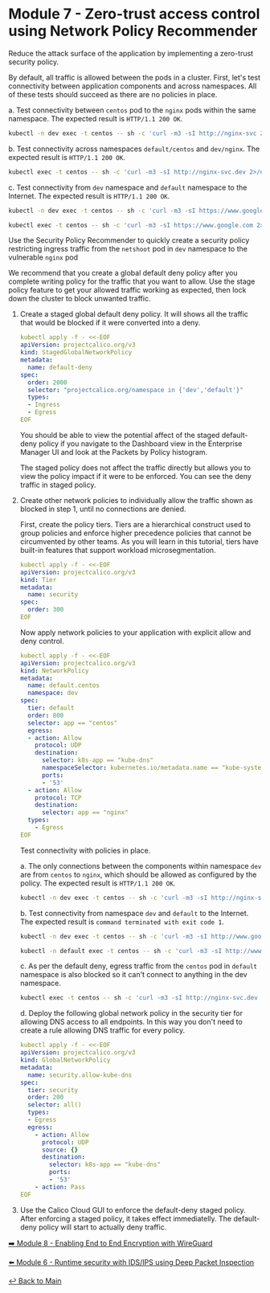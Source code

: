 # Module 7 - Zero-trust access control using Network Policy Recommender

Reduce the attack surface of the application by implementing a zero-trust security policy.

By default, all traffic is allowed between the pods in a cluster. First, let's test connectivity between application components and across namespaces. All of these tests should succeed as there are no policies in place.

a. Test connectivity between ```centos``` pod to the ```nginx``` pods within the same namespace. The expected result is `HTTP/1.1 200 OK`.

   ```bash
   kubectl -n dev exec -t centos -- sh -c 'curl -m3 -sI http://nginx-svc 2>/dev/null | grep HTTP'
   ```

b. Test connectivity across namespaces ```default/centos``` and ```dev/nginx```. The expected result is `HTTP/1.1 200 OK`.

   ```bash
   kubectl exec -t centos -- sh -c 'curl -m3 -sI http://nginx-svc.dev 2>/dev/null | grep HTTP'
   ```

c. Test connectivity from ```dev``` namespace and ```default``` namespace to the Internet. The expected result is `HTTP/1.1 200 OK`.

   ```bash
   kubectl -n dev exec -t centos -- sh -c 'curl -m3 -sI https://www.google.com 2>/dev/null | grep HTTP'
   ```

   ```bash
   kubectl exec -t centos -- sh -c 'curl -m3 -sI https://www.google.com 2>/dev/null | grep HTTP'
   ```

Use the Security Policy Recommender to quickly create a security policy restricting ingress traffic from the ```netshoot``` pod in ```dev``` namespace to the vulnerable ```nginx``` pod

We recommend that you create a global default deny policy after you complete writing policy for the traffic that you want to allow. Use the stage policy feature to get your allowed traffic working as expected, then lock down the cluster to block unwanted traffic.

1. Create a staged global default deny policy. It will shows all the traffic that would be blocked if it were converted into a deny.

   ```yaml
   kubectl apply -f - <<-EOF
   apiVersion: projectcalico.org/v3
   kind: StagedGlobalNetworkPolicy
   metadata:
     name: default-deny
   spec:
     order: 2000
     selector: "projectcalico.org/namespace in {'dev','default'}"
     types:
     - Ingress
     - Egress
   EOF
   ```

   You should be able to view the potential affect of the staged default-deny policy if you navigate to the Dashboard view in the Enterprise Manager UI and look at the Packets by Policy histogram.

   The staged policy does not affect the traffic directly but allows you to view the policy impact if it were to be enforced. You can see the deny traffic in staged policy.

2. Create other network policies to individually allow the traffic shown as blocked in step 1, until no connections are denied.
  
   First, create the policy tiers. Tiers are a hierarchical construct used to group policies and enforce higher precedence policies that cannot be circumvented by other teams. As you will learn in this tutorial, tiers have built-in features that support workload microsegmentation.

   ```yaml
   kubectl apply -f - <<-EOF   
   apiVersion: projectcalico.org/v3
   kind: Tier
   metadata:
     name: security
   spec:
     order: 300
   EOF
   ```

   Now apply network policies to your application with explicit allow and deny control.

   ```yaml
   kubectl apply -f - <<-EOF   
   apiVersion: projectcalico.org/v3
   kind: NetworkPolicy
   metadata:
     name: default.centos
     namespace: dev
   spec:
     tier: default
     order: 800
     selector: app == "centos"
     egress:
     - action: Allow
       protocol: UDP
       destination:
         selector: k8s-app == "kube-dns"
         namespaceSelector: kubernetes.io/metadata.name == "kube-system" 
         ports:
         - '53'
     - action: Allow
       protocol: TCP
       destination:
         selector: app == "nginx"
     types:
       - Egress
   EOF
   ```

   Test connectivity with policies in place.

   a. The only connections between the components within namespace ```dev``` are from ```centos``` to ```nginx```, which should be allowed as configured by the policy. The expected result is `HTTP/1.1 200 OK`.

   ```bash
   kubectl -n dev exec -t centos -- sh -c 'curl -m3 -sI http://nginx-svc 2>/dev/null | grep HTTP'
   ```

   b. Test connectivity from namespace ```dev``` and ```default``` to the Internet. The expected result is `command terminated with exit code 1`.

   ```bash
   kubectl -n dev exec -t centos -- sh -c 'curl -m3 -sI http://www.google.com 2>/dev/null | grep HTTP'
   ```

   ```bash
   kubectl -n default exec -t centos -- sh -c 'curl -m3 -sI http://www.google.com 2>/dev/null | grep HTTP'
   ```

   c. As per the default deny, egress traffic from the ```centos``` pod in ```default``` namespace is also blocked so it can't connect to anything in the dev namespace.

   ```bash
   kubectl exec -t centos -- sh -c 'curl -m3 -sI http://nginx-svc.dev 2>/dev/null | grep HTTP'
   ```

   d. Deploy the following global network policy in the security tier for allowing DNS access to all endpoints. In this way you don't need to create a rule allowing DNS traffic for every policy.

   ```yaml
   kubectl apply -f - <<-EOF
   apiVersion: projectcalico.org/v3
   kind: GlobalNetworkPolicy
   metadata:
     name: security.allow-kube-dns
   spec:
     tier: security
     order: 200
     selector: all()
     types:
     - Egress    
     egress:
       - action: Allow
         protocol: UDP
         source: {}
         destination:
           selector: k8s-app == "kube-dns"
           ports:
           - '53'
       - action: Pass
   EOF
   ```

3. Use the Calico Cloud GUI to enforce the default-deny staged policy. After enforcing a staged policy, it takes effect immediatelly. The default-deny policy will start to actually deny traffic.

[:arrow_right: Module 8 - Enabling End to End Encryption with WireGuard](module-8-encryption.md) <br>

[:arrow_left: Module 6 - Runtime security with IDS/IPS using Deep Packet Inspection](module-6-runtimesec.md)

[:leftwards_arrow_with_hook: Back to Main](../README.md)
